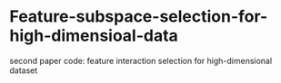 # Feature-subspace-selection-for-high-dimensioal-data
second paper code: feature interaction selection for high-dimensional dataset
